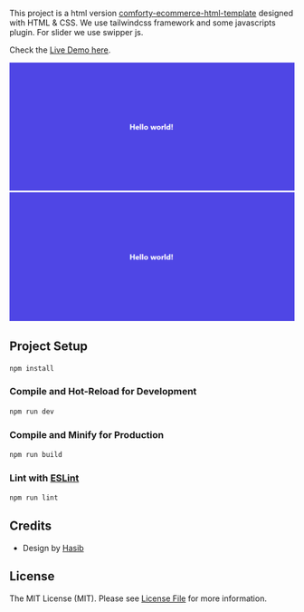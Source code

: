 

This project is a html version [comforty-ecommerce-html-template](https://github.com/echotemplate/comforty-ecommerce-html-template) designed with HTML & CSS. We use tailwindcss framework and some javascripts plugin. For slider we use swipper js.

Check the [Live Demo here](https://demo.echotemplate.com/comforty-ecommerce-html-template/).

![](screenshot.png)
<img src="screenshot.png">

## Project Setup

```sh
npm install
```

### Compile and Hot-Reload for Development

```sh
npm run dev
```

### Compile and Minify for Production

```sh
npm run build
```

### Lint with [ESLint](https://eslint.org/)

```sh
npm run lint
```

## Credits
- Design by [Hasib](https://www.linkedin.com/in/)
## License
The MIT License (MIT). Please see [License File](LICENSE.md) for more information.
